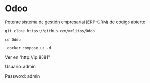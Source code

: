 # Odoo
Potente sistema de gestión empresarial (ERP-CRM) de código abierto
```
git clone https://github.com/mclitos/Oddo
```

```
cd Oddo
```

```
 docker compose up -d
```
Ver en "http://ip:8081"

Usuario: admin

Password: admin

